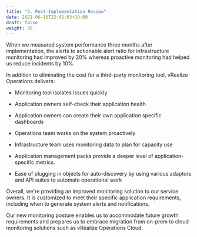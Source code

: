 ```yaml
---
title: "3. Post-Implementation Review"
date: 2021-06-16T22:42:03+10:00
draft: false
weight: 30
---
```


When we measured system performance three months after implementation, the alerts to actionable alert ratio for infrastructure monitoring had improved by 20% whereas proactive monitoring had helped us reduce incidents by 10%.

In addition to eliminating the cost for a third-party monitoring tool, vRealize Operations delivers:

-   Monitoring tool isolates issues quickly

-   Application owners self-check their application health

-   Application owners can create their own application specific dashboards

-   Operations team works on the system proactively

-   Infrastructure team uses monitoring data to plan for capacity use

-   Application management packs provide a deeper level of application-specific metrics.

-   Ease of plugging in objects for auto-discovery by using various adaptors and API suites to automate operational work

Overall, we're providing an improved monitoring solution to our service owners. It is customized to meet their specific application requirements, including when to generate system alerts and notifications.

Our new monitoring posture enables us to accommodate future growth requirements and prepares us to embrace migration from on-prem to cloud monitoring solutions such as vRealize Operations Cloud.